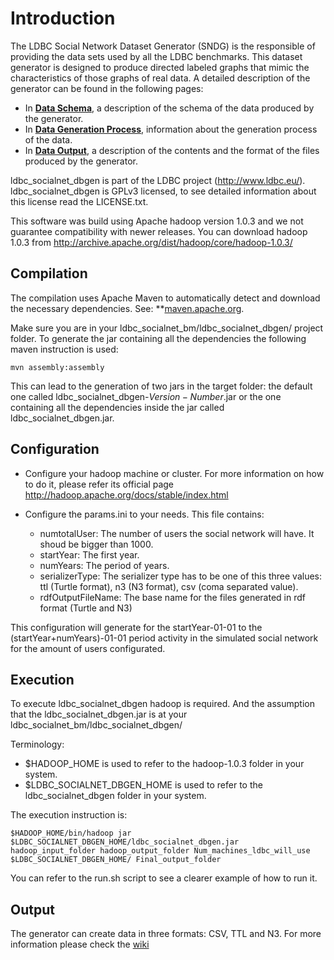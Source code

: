# Introduction

The LDBC Social Network Dataset Generator (SNDG) is the responsible of providing the data sets used by all the LDBC benchmarks. This dataset generator is designed to produce directed labeled graphs that mimic the characteristics of those graphs of real data. A detailed description of the generator can be found in the following pages:

* In **[Data Schema](https://github.com/ldbc/ldbc_socialnet_bm/wiki/Data-Schema)**, a description of the schema of the data produced by the generator.
* In **[Data Generation Process](https://github.com/ldbc/ldbc_socialnet_bm/wiki/Data-Generation)**, information about the generation process of the data.
* In **[Data Output](https://github.com/ldbc/ldbc_socialnet_bm/wiki/Data-Output)**, a description of the contents and the format of the files produced by the generator.


ldbc_socialnet_dbgen is part of the LDBC project (http://www.ldbc.eu/).
ldbc_socialnet_dbgen is GPLv3 licensed, to see detailed information about this license read the LICENSE.txt.

This software was build using Apache hadoop version 1.0.3 and we not guarantee compatibility with newer releases.
You can download hadoop 1.0.3 from http://archive.apache.org/dist/hadoop/core/hadoop-1.0.3/



## Compilation

The compilation uses Apache Maven to automatically detect and download the necessary dependencies. See: **[maven.apache.org](http://maven.apache.org).

Make sure you are in your ldbc_socialnet_bm/ldbc_socialnet_dbgen/ project folder.
To generate the jar containing all the dependencies the following maven instruction is used:

```
mvn assembly:assembly
```

This can lead to the generation of two jars in the target folder: the default one called ldbc_socialnet_dbgen-$Version-Number$.jar or the one containing all the dependencies inside the jar called ldbc_socialnet_dbgen.jar.


## Configuration

* Configure your hadoop machine or cluster. For more information on how to do it, please refer its official page http://hadoop.apache.org/docs/stable/index.html

* Configure the params.ini to your needs. This file contains:
	- numtotalUser: The number of users the social network will have. It shoud be bigger than 1000.
	- startYear: The first year.
	- numYears: The period of years.
	- serializerType: The serializer type has to be one of this three values: ttl (Turtle format), n3 (N3 format), csv (coma separated value).
	- rdfOutputFileName: The base name for the files generated in rdf format (Turtle and N3)
	
This configuration will generate for the startYear-01-01 to the (startYear+numYears)-01-01 period activity in the simulated social network for the amount of users configurated.


## Execution
To execute ldbc_socialnet_dbgen hadoop is required. And the assumption that the ldbc_socialnet_dbgen.jar is at your ldbc_socialnet_bm/ldbc_socialnet_dbgen/

Terminology:

* $HADOOP_HOME is used to refer to the hadoop-1.0.3 folder in your system.
* $LDBC_SOCIALNET_DBGEN_HOME is used to refer to the ldbc_socialnet_dbgen folder in your system.

The execution instruction is:

```
$HADOOP_HOME/bin/hadoop jar $LDBC_SOCIALNET_DBGEN_HOME/ldbc_socialnet_dbgen.jar hadoop_input_folder hadoop_output_folder Num_machines_ldbc_will_use  $LDBC_SOCIALNET_DBGEN_HOME/ Final_output_folder
```

You can refer to the run.sh script to see a clearer example of how to run it.

## Output
The generator can create data in three formats: CSV, TTL and N3. For more information please check the [wiki](https://github.com/ldbc/ldbc_socialnet_bm/wiki/Data-Output)
